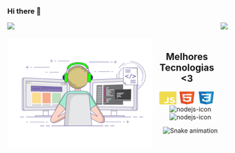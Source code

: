 ### Hi there 👋
<div>
  
  <img  height="180em" src="https://github-readme-stats.vercel.app/api?username=Daxodev&show_icons=true&theme=algolia&include_all_commits=true&count_private=true"/>
  <img align="right" height="180em" src="https://github-readme-stats.vercel.app/api/top-langs/?username=Daxodev&layout=compact&langs_count=16&theme=algolia"/>
</div>

<div  align="center"> 
  <div style="display: inline_block"><br>
    <img align="left" height="250" alt="coding-time" src="code.gif">
    <h2 align="center">Melhores Tecnologias <3</h2>
    <img align="center" height="30" width="40" alt="js-icon"  src="https://raw.githubusercontent.com/devicons/devicon/master/icons/javascript/javascript-plain.svg">
    <img align="center" height="30" width="40" alt="html-icon" src="https://raw.githubusercontent.com/devicons/devicon/master/icons/html5/html5-original.svg">
    <img align="center" height="30" width="40" alt="css-icon" src="https://raw.githubusercontent.com/devicons/devicon/master/icons/css3/css3-original.svg">
    <img align="center" height="30" width="40" alt="nodejs-icon" src="https://upload.wikimedia.org/wikipedia/commons/3/31/Webysther_20160423_-_Elephpant.svg">
    <img align="center" height="40" width="40" alt="nodejs-icon" src="https://upload.wikimedia.org/wikipedia/commons/thumb/9/9a/Visual_Studio_Code_1.35_icon.svg/768px-Visual_Studio_Code_1.35_icon.svg.png">
   </div>
    
  
  
  
![Snake animation](https://github.com/LuigiGF/LuigiGF/blob/output/github-contribution-grid-snake.svg)
